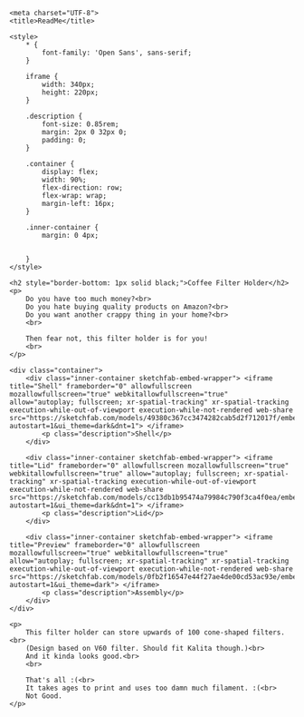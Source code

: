 <head>
    <link rel="preconnect" href="https://fonts.googleapis.com">
    <link rel="preconnect" href="https://fonts.gstatic.com" crossorigin>
    <link href="https://fonts.googleapis.com/css2?family=Open+Sans:wght@300&display=swap" rel="stylesheet"> 

    <meta charset="UTF-8">
    <title>ReadMe</title>

    <style>
        * {
            font-family: 'Open Sans', sans-serif;
        }

        iframe {
            width: 340px;
            height: 220px;
        }

        .description {
            font-size: 0.85rem;
            margin: 2px 0 32px 0;
            padding: 0;
        }

        .container {
            display: flex;
            width: 90%;
            flex-direction: row;
            flex-wrap: wrap;
            margin-left: 16px;
        }

        .inner-container {
            margin: 0 4px;

            
        }
    </style>

</head>
<body>
    
    <h2 style="border-bottom: 1px solid black;">Coffee Filter Holder</h2>
    <p>
        Do you have too much money?<br>
        Do you hate buying quality products on Amazon?<br> 
        Do you want another crappy thing in your home?<br>
        <br>
        
        Then fear not, this filter holder is for you!
        <br>
    </p>

    <div class="container">
        <div class="inner-container sketchfab-embed-wrapper"> <iframe title="Shell" frameborder="0" allowfullscreen mozallowfullscreen="true" webkitallowfullscreen="true" allow="autoplay; fullscreen; xr-spatial-tracking" xr-spatial-tracking execution-while-out-of-viewport execution-while-not-rendered web-share src="https://sketchfab.com/models/49380c367cc3474282cab5d2f712017f/embed?autostart=1&ui_theme=dark&dnt=1"> </iframe>
            <p class="description">Shell</p>
        </div>

        <div class="inner-container sketchfab-embed-wrapper"> <iframe title="Lid" frameborder="0" allowfullscreen mozallowfullscreen="true" webkitallowfullscreen="true" allow="autoplay; fullscreen; xr-spatial-tracking" xr-spatial-tracking execution-while-out-of-viewport execution-while-not-rendered web-share src="https://sketchfab.com/models/cc13db1b95474a79984c790f3ca4f0ea/embed?autostart=1&ui_theme=dark&dnt=1"> </iframe>
            <p class="description">Lid</p>
        </div>

        <div class="inner-container sketchfab-embed-wrapper"> <iframe title="Preview" frameborder="0" allowfullscreen mozallowfullscreen="true" webkitallowfullscreen="true" allow="autoplay; fullscreen; xr-spatial-tracking" xr-spatial-tracking execution-while-out-of-viewport execution-while-not-rendered web-share src="https://sketchfab.com/models/0fb2f16547e44f27ae4de00cd53ac93e/embed?autostart=1&ui_theme=dark"> </iframe>
            <p class="description">Assembly</p>
        </div>  
    </div>

    <p>
        This filter holder can store upwards of 100 cone-shaped filters.<br>
        (Design based on V60 filter. Should fit Kalita though.)<br>
        And it kinda looks good.<br>
        <br>

        That's all :(<br>
        It takes ages to print and uses too damn much filament. :(<br>
        Not Good.  
    </p>
    
</body>
</html>
